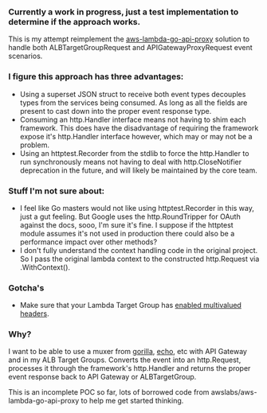 ### Currently a work in progress, just a test implementation to determine if the approach works.

This is my attempt reimplement the
[aws-lambda-go-api-proxy](https://github.com/awslabs/aws-lambda-go-api-proxy)
solution to handle both ALBTargetGroupRequest and APIGatewayProxyRequest event
scenarios.

### I figure this approach has three advantages:
* Using a superset JSON struct to receive both event types decouples types from the services being consumed. As long as all the fields are present to cast down into the proper event response type.
* Consuming an http.Handler interface means not having to shim each framework. This does have the disadvantage of requiring the framework expose it's http.Handler interface however, which may or may not be a problem.
* Using an httptest.Recorder from the stdlib to force the http.Handler to run synchronously means not having to deal with http.CloseNotifier deprecation in the future, and will likely be maintained by the core team.

### Stuff I'm not sure about:
* I feel like Go masters would not like using httptest.Recorder in this way, just a gut feeling. But Google uses the http.RoundTripper for OAuth against the docs, sooo, I'm sure it's fine. I suppose if the httptest module assumes it's not used in production there could also be a performance impact over other methods?
* I don't fully understand the context handling code in the original project. So I pass the original lambda context to the constructed http.Request via .WithContext().

### Gotcha's
* Make sure that your Lambda Target Group has [enabled multivalued headers](https://docs.aws.amazon.com/elasticloadbalancing/latest/application/lambda-functions.html#multi-value-headers).

### Why?
I want to be able to use a muxer from
[gorilla](https://github.com/gorilla/mux),
[echo](https://github.com/labstack/echo), etc with API Gateway and in my ALB
Target Groups. Converts the event into an http.Request, processes it through
the framework's http.Handler and returns the proper event response back to API
Gateway or ALBTargetGroup.

This is an incomplete POC so far, lots of borrowed code from
awslabs/aws-lambda-go-api-proxy to help me get started thinking.
